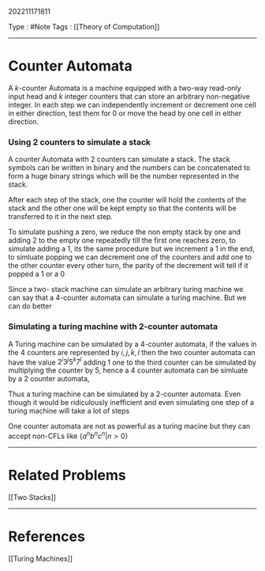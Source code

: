 202211171811

Type : #Note
Tags : [[Theory of Computation]]

---
# Counter Automata
A $k$-counter Automata is a machine equipped with a two-way read-only input head and $k$ integer counters that can store an arbitrary non-negative integer. In each step we can independently increment or decrement one cell in either direction, test them for $0$ or move the head by one cell in either direction.

### Using 2 counters to simulate a stack
A counter Automata with $2$ counters can simulate a stack. The stack symbols can be written in binary and the numbers can be concatenated to form a huge binary strings which will be the number represented in the stack.

After each step of the stack, one the counter will hold the contents of the stack and the other one will be kept empty so that the contents will be transferred to it in the next step.

To simulate pushing a zero, we reduce the non empty stack by one and adding 2 to the empty one repeatedly till the first one reaches zero, to simulate adding a 1, its the same procedure but we increment a 1 in the end, to simluate popping we can decrement one of the counters and add one to the other counter every other turn, the parity of the decrement will tell if it popped a 1 or a 0

Since a two- stack machine can simulate an arbitrary turing machine we can say that a 4-counter automata can simulate a turing machine.
But we can do better 

### Simulating a turing machine with 2-counter automata
A Turing machine can be simulated by a 4-counter automata, if the values in the 4 counters are represented by $i,j,k,l$ then the two counter automata can have the value $2^i3^j5^k7^l$ 
adding 1 one to the third counter can be simulated by multiplying the counter by $5$, hence a 4 counter automata can be simluate by a 2 counter automata,

Thus a turing machine can be simulated by a 2-counter automata. Even though it would be ridiculously inefficient and even simulating one step of a turing machine will take a lot of steps

One counter automata are not as powerful as a turing macine but they can accept non-CFLs like $\{a^nb^nc^n | n>0\}$ 

---
# Related Problems
[[Two Stacks]]

---
# References
[[Turing Machines]]